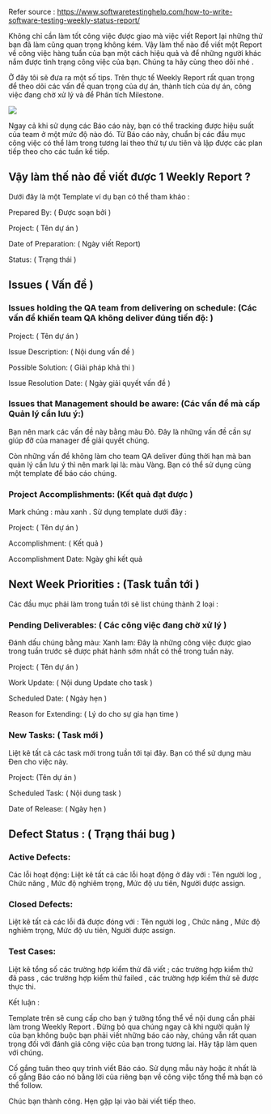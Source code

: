 Refer source :
https://www.softwaretestinghelp.com/how-to-write-software-testing-weekly-status-report/

Không chỉ cần làm tốt công việc được giao mà việc viết Report lại những thứ bạn đã làm cũng quan trọng không kém. Vậy làm thế nào để viết một Report về công việc hàng tuần của bạn một cách hiệu quả và để những người khác nắm được tình trạng công việc của bạn. Chúng ta hãy cùng theo dõi nhé . 

Ở đây tôi sẽ đưa ra một số tips.  Trên thực tế Weekly Report rất quan trọng để theo dõi các vấn đề quan trọng của dự án, thành tích của dự án, công việc đang chờ xử lý và để Phân tích Milestone. 

![](https://images.viblo.asia/80ae3b7e-4f6d-4db8-a9f5-f28d29fde541.png)

Ngay cả khi sử dụng các Báo cáo này, bạn có thể tracking được hiệu suất của team ở một mức độ nào đó. Từ Báo cáo này, chuẩn bị các đầu mục công việc có thể làm trong tương lai theo thứ tự  ưu tiên và lập được các plan tiếp theo cho các tuần kế tiếp.

## Vậy làm thế nào để viết được 1 Weekly Report ?

Dưới đây là một Template ví dụ bạn có thể tham khảo : 

Prepared By: ( Được soạn bởi ) 

Project: ( Tên dự án ) 

Date of Preparation: ( Ngày viết Report) 

Status: ( Trạng thái ) 

## Issues ( Vấn đề ) 
###  Issues holding the QA team from delivering on schedule: (Các vấn đề khiến team QA không deliver đúng tiến độ: )
Project: ( Tên dự án ) 

Issue Description: ( Nội dung vấn đề ) 

Possible Solution: ( Giải pháp khả thi )

Issue Resolution Date: ( Ngày giải quyết vấn đề ) 

### Issues that Management should be aware: (Các vấn đề mà cấp Quản lý cần lưu ý:)

Bạn nên mark các vấn đề này bằng màu Đỏ. Đây là những vấn đề cần sự giúp đỡ của manager để giải quyết chúng.

Còn những vấn đề không làm cho team QA deliver đúng thời hạn mà ban quản lý cần lưu ý thì nên mark lại là: màu Vàng. Bạn có thể sử dụng cùng một template  để báo cáo chúng.

### Project Accomplishments: (Kết quả đạt được )

Mark chúng : màu xanh . Sử dụng template dưới đây : 

Project: ( Tên dự án ) 

Accomplishment: ( Kết quả ) 

Accomplishment Date: Ngày ghi kết quả 

## Next Week Priorities : (Task tuần tới ) 

Các đầu mục phải làm trong tuần tới sẽ list chúng thành 2 loại : 

### Pending Deliverables: ( Các công việc đang chờ xử lý ) 

Đánh dấu chúng bằng màu:  Xanh lam: Đây là những công việc được giao trong tuần trước sẽ được phát hành sớm nhất có thể trong tuần này.

Project: ( Tên dự án ) 

Work Update: ( Nội dung Update cho task  ) 

Scheduled Date: ( Ngày hẹn ) 

Reason for Extending: ( Lý do cho sự gia hạn time ) 


### New Tasks: ( Task mới ) 
Liệt kê tất cả các task mới trong tuần tới tại đây. Bạn có thể sử dụng màu Đen cho việc này.

Project: (Tên dự án ) 

Scheduled Task: ( Nội dung task ) 

Date of Release: ( Ngày hẹn ) 

## Defect Status : ( Trạng thái bug )
### Active Defects:  
Các lỗi hoạt động: Liệt kê tất cả các lỗi hoạt động ở đây với : Tên người log , Chức năng , Mức độ nghiêm trọng, Mức độ ưu tiên, Người được assign. 

### Closed Defects: 
Liệt kê tất cả các lỗi đã được đóng với :  Tên người log , Chức năng , Mức độ nghiêm trọng, Mức độ ưu tiên, Người được assign. 

### Test Cases: 
Liệt kê tổng số các trường hợp kiểm thử đã viết ; các trường hợp kiểm thử đã pass , các trường hợp kiểm thử failed , các trường hợp kiểm thử sẽ được thực thi. 

Kết luận : 

Template trên sẽ cung cấp cho bạn ý tưởng tổng thể về nội dung cần phải làm trong Weekly Report . Đừng bỏ qua chúng ngay cả khi người quản lý của bạn không buộc bạn phải viết những báo cáo này, chúng vẫn rất quan trọng đối với đánh giá công việc của bạn trong tương lai. Hãy tập làm quen với chúng.

Cố gắng tuân theo quy trình viết Báo cáo. Sử dụng mẫu này hoặc ít nhất là cố gắng Báo cáo nó bằng lời của riêng bạn về công việc tổng thể mà bạn có thể  follow. 

Chúc bạn thành công. Hẹn gặp lại vào bài viết tiếp theo.